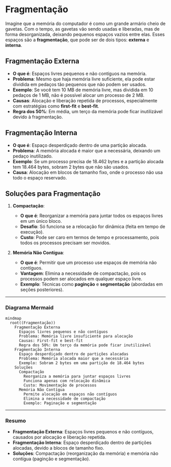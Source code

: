 # Fragmentação

Imagine que a memória do computador é como um grande armário cheio de gavetas. Com o tempo, as gavetas vão sendo usadas e liberadas, mas de forma desorganizada, deixando pequenos espaços vazios entre elas. Esses espaços são a **fragmentação**, que pode ser de dois tipos: **externa** e **interna**.

## Fragmentação Externa
- **O que é**: Espaços livres pequenos e não contíguos na memória.
- **Problema**: Mesmo que haja memória livre suficiente, ela pode estar dividida em pedaços tão pequenos que não podem ser usados.
- **Exemplo**: Se você tem 10 MB de memória livre, mas dividida em 10 pedaços de 1 MB, não é possível alocar um processo de 2 MB.
- **Causas**: Alocação e liberação repetida de processos, especialmente com estratégias como **first-fit** e **best-fit**.
- **Regra dos 50%**: Em média, um terço da memória pode ficar inutilizável devido à fragmentação.

## Fragmentação Interna
- **O que é**: Espaço desperdiçado dentro de uma partição alocada.
- **Problema**: A memória alocada é maior que a necessária, deixando um pedaço inutilizado.
- **Exemplo**: Se um processo precisa de 18.462 bytes e a partição alocada tem 18.464 bytes, sobram 2 bytes que não são usados.
- **Causa**: Alocação em blocos de tamanho fixo, onde o processo não usa todo o espaço reservado.

## Soluções para Fragmentação
1. **Compactação**:
   - **O que é**: Reorganizar a memória para juntar todos os espaços livres em um único bloco.
   - **Desafio**: Só funciona se a relocação for dinâmica (feita em tempo de execução).
   - **Custo**: Pode ser caro em termos de tempo e processamento, pois todos os processos precisam ser movidos.

2. **Memória Não Contígua**:
   - **O que é**: Permitir que um processo use espaços de memória não contíguos.
   - **Vantagem**: Elimina a necessidade de compactação, pois os processos podem ser alocados em qualquer espaço livre.
   - **Exemplo**: Técnicas como **paginção** e **segmentação** (abordadas em seções posteriores).

---

### Diagrama Mermaid

```mermaid
mindmap
  root((Fragmentação))
    Fragmentação Externa
      Espaços livres pequenos e não contíguos
      Problema: Memória livre insuficiente para alocação
      Causas: First-fit e best-fit
      Regra dos 50%: Um terço da memória pode ficar inutilizável
    Fragmentação Interna
      Espaço desperdiçado dentro de partições alocadas
      Problema: Memória alocada maior que a necessária
      Exemplo: Sobram 2 bytes em uma partição de 18.464 bytes
    Soluções
      Compactação
        Reorganiza a memória para juntar espaços livres
        Funciona apenas com relocação dinâmica
        Custo: Movimentação de processos
      Memória Não Contígua
        Permite alocação em espaços não contíguos
        Elimina a necessidade de compactação
        Exemplo: Paginação e segmentação
```

---

### Resumo
- **Fragmentação Externa**: Espaços livres pequenos e não contíguos, causados por alocação e liberação repetida.
- **Fragmentação Interna**: Espaço desperdiçado dentro de partições alocadas, devido a blocos de tamanho fixo.
- **Soluções**: Compactação (reorganização da memória) e memória não contígua (paginção e segmentação).